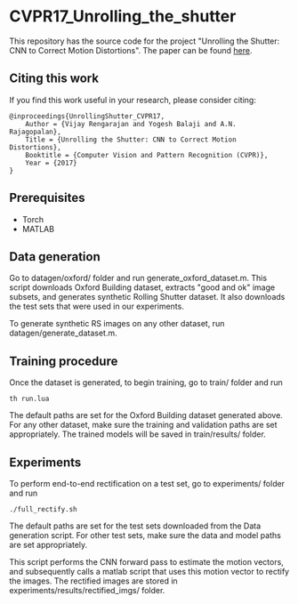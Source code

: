 # CVPR17_Unrolling_the_shutter

This repository has the source code for the project "Unrolling the Shutter: CNN to Correct Motion Distortions". The paper can be found [here](http://openaccess.thecvf.com/content_cvpr_2017/papers/Rengarajan_Unrolling_the_Shutter_CVPR_2017_paper.pdf). 

## Citing this work

If you find this work useful in your research, please consider citing:

    @inproceedings{UnrollingShutter_CVPR17,
        Author = {Vijay Rengarajan and Yogesh Balaji and A.N. Rajagopalan},
        Title = {Unrolling the Shutter: CNN to Correct Motion Distortions},
        Booktitle = {Computer Vision and Pattern Recognition (CVPR)},
        Year = {2017}
    }

## Prerequisites

- Torch
- MATLAB

## Data generation

Go to datagen/oxford/ folder and run generate_oxford_dataset.m. This script downloads Oxford Building dataset, extracts "good and ok" image subsets, and generates synthetic Rolling Shutter dataset. It also downloads the test sets that were used in our experiments. 

To generate synthetic RS images on any other dataset, run datagen/generate_dataset.m.

## Training procedure

Once the dataset is generated, to begin training, go to train/ folder and run

	th run.lua

The default paths are set for the Oxford Building dataset generated above. For any other dataset, make sure the training and validation paths are set appropriately. The trained models will be saved in train/results/ folder.

## Experiments

To perform end-to-end rectification on a test set, go to experiments/ folder and run

	./full_rectify.sh

The default paths are set for the test sets downloaded from the Data generation script. For other test sets, make sure the data and model paths are set appropriately. 

This script performs the CNN forward pass to estimate the motion vectors, and subsequently calls a matlab script that uses this motion vector to rectify the images. The rectified images are stored in experiments/results/rectified_imgs/ folder.
